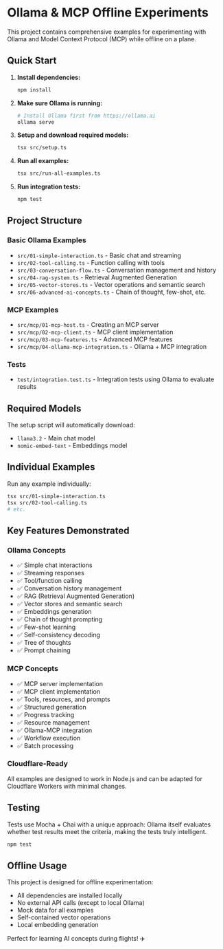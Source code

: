 # Ollama & MCP Offline Experiments

This project contains comprehensive examples for experimenting with Ollama and Model Context Protocol (MCP) while offline on a plane.

## Quick Start

1. **Install dependencies:**

    ```bash
    npm install
    ```

2. **Make sure Ollama is running:**

    ```bash
    # Install Ollama first from https://ollama.ai
    ollama serve
    ```

3. **Setup and download required models:**

    ```bash
    tsx src/setup.ts
    ```

4. **Run all examples:**

    ```bash
    tsx src/run-all-examples.ts
    ```

5. **Run integration tests:**
    ```bash
    npm test
    ```

## Project Structure

### Basic Ollama Examples

-   `src/01-simple-interaction.ts` - Basic chat and streaming
-   `src/02-tool-calling.ts` - Function calling with tools
-   `src/03-conversation-flow.ts` - Conversation management and history
-   `src/04-rag-system.ts` - Retrieval Augmented Generation
-   `src/05-vector-stores.ts` - Vector operations and semantic search
-   `src/06-advanced-ai-concepts.ts` - Chain of thought, few-shot, etc.

### MCP Examples

-   `src/mcp/01-mcp-host.ts` - Creating an MCP server
-   `src/mcp/02-mcp-client.ts` - MCP client implementation
-   `src/mcp/03-mcp-features.ts` - Advanced MCP features
-   `src/mcp/04-ollama-mcp-integration.ts` - Ollama + MCP integration

### Tests

-   `test/integration.test.ts` - Integration tests using Ollama to evaluate results

## Required Models

The setup script will automatically download:

-   `llama3.2` - Main chat model
-   `nomic-embed-text` - Embeddings model

## Individual Examples

Run any example individually:

```bash
tsx src/01-simple-interaction.ts
tsx src/02-tool-calling.ts
# etc.
```

## Key Features Demonstrated

### Ollama Concepts

-   ✅ Simple chat interactions
-   ✅ Streaming responses
-   ✅ Tool/function calling
-   ✅ Conversation history management
-   ✅ RAG (Retrieval Augmented Generation)
-   ✅ Vector stores and semantic search
-   ✅ Embeddings generation
-   ✅ Chain of thought prompting
-   ✅ Few-shot learning
-   ✅ Self-consistency decoding
-   ✅ Tree of thoughts
-   ✅ Prompt chaining

### MCP Concepts

-   ✅ MCP server implementation
-   ✅ MCP client implementation
-   ✅ Tools, resources, and prompts
-   ✅ Structured generation
-   ✅ Progress tracking
-   ✅ Resource management
-   ✅ Ollama-MCP integration
-   ✅ Workflow execution
-   ✅ Batch processing

### Cloudflare-Ready

All examples are designed to work in Node.js and can be adapted for Cloudflare Workers with minimal changes.

## Testing

Tests use Mocha + Chai with a unique approach: Ollama itself evaluates whether test results meet the criteria, making the tests truly intelligent.

```bash
npm test
```

## Offline Usage

This project is designed for offline experimentation:

-   All dependencies are installed locally
-   No external API calls (except to local Ollama)
-   Mock data for all examples
-   Self-contained vector operations
-   Local embedding generation

Perfect for learning AI concepts during flights! ✈️
